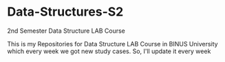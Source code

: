 # Data-Structures-S2
2nd Semester Data Structure LAB Course

This is my Repositories for Data Structure LAB Course in BINUS University which every week we got new study cases. So, I'll update it every week

